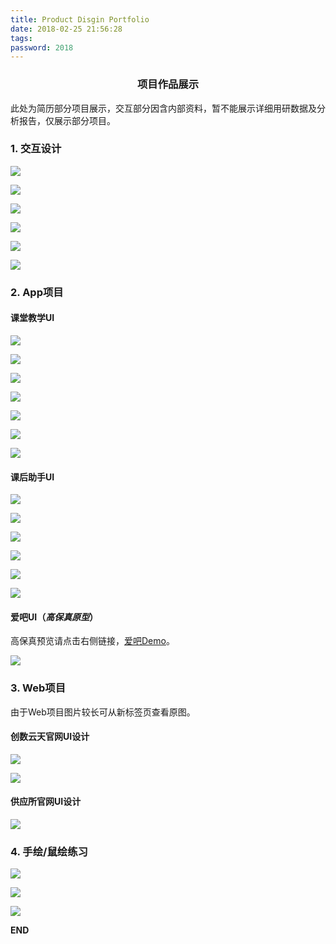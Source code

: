 ```yaml
---
title: Product Disgin Portfolio
date: 2018-02-25 21:56:28
tags:
password: 2018
---
```

<h3 style="text-align: center ; ">项目作品展示</h3>
<!-- more -->

此处为简历部分项目展示，交互部分因含内部资料，暂不能展示详细用研数据及分析报告，仅展示部分项目。

<h3 id='1'>1. 交互设计</h3>

![](http://opy0mwtlk.bkt.clouddn.com/%E5%B9%BB%E7%81%AF%E7%89%871.PNG?imageMogr2/format/webp?imageMogr2/format/webp)

![](http://opy0mwtlk.bkt.clouddn.com/%E5%B9%BB%E7%81%AF%E7%89%872.PNG?imageMogr2/format/webp?imageMogr2/format/webp)

![](http://opy0mwtlk.bkt.clouddn.com/%E5%B9%BB%E7%81%AF%E7%89%873.PNG?imageMogr2/format/webp?imageMogr2/format/webp)

![](http://opy0mwtlk.bkt.clouddn.com/%E5%B9%BB%E7%81%AF%E7%89%874.PNG?imageMogr2/format/webp?imageMogr2/format/webp)

![](http://opy0mwtlk.bkt.clouddn.com/%E5%B9%BB%E7%81%AF%E7%89%875.PNG?imageMogr2/format/webp?imageMogr2/format/webp)

![](http://opy0mwtlk.bkt.clouddn.com/%E5%B9%BB%E7%81%AF%E7%89%876.PNG?imageMogr2/format/webp?imageMogr2/format/webp)





<h3 id='2'>2. App项目</h3>

#### 课堂教学UI

![](http://opy0mwtlk.bkt.clouddn.com/ketang01.jpg?imageMogr2/format/webp?imageMogr2/format/webp)

![](http://opy0mwtlk.bkt.clouddn.com/ketang02.jpg?imageMogr2/format/webp?imageMogr2/format/webp)

![](http://opy0mwtlk.bkt.clouddn.com/ketang03.jpg?imageMogr2/format/webp?imageMogr2/format/webp)

![](http://opy0mwtlk.bkt.clouddn.com/ketang04.jpg?imageMogr2/format/webp?imageMogr2/format/webp)

![](http://opy0mwtlk.bkt.clouddn.com/ketang05.jpg?imageMogr2/format/webp?imageMogr2/format/webp)

![](http://opy0mwtlk.bkt.clouddn.com/ketang06.jpg?imageMogr2/format/webp?imageMogr2/format/webp)

![](http://opy0mwtlk.bkt.clouddn.com/ketang07.jpg?imageMogr2/format/webp?imageMogr2/format/webp)

#### 课后助手UI

![](http://opy0mwtlk.bkt.clouddn.com/kehou01.jpg?imageMogr2/format/webp?imageMogr2/format/webp)

![](http://opy0mwtlk.bkt.clouddn.com/kehou02.jpg?imageMogr2/format/webp?imageMogr2/format/webp)

![](http://opy0mwtlk.bkt.clouddn.com/kehou03.jpg?imageMogr2/format/webp?imageMogr2/format/webp)

![](http://opy0mwtlk.bkt.clouddn.com/kehou04.jpg?imageMogr2/format/webp?imageMogr2/format/webp)

![](http://opy0mwtlk.bkt.clouddn.com/kehou05.jpg?imageMogr2/format/webp?imageMogr2/format/webp)

![](http://opy0mwtlk.bkt.clouddn.com/kehou06.jpg?imageMogr2/format/webp?imageMogr2/format/webp)

#### 爱吧UI（*高保真原型*）

高保真预览请点击右侧链接，[爱吧Demo](http://erduo.coding.me/Love-Prototype/#p=首页)。

![](http://opy0mwtlk.bkt.clouddn.com/%E5%B9%BB%E7%81%AF%E7%89%877.PNG?imageMogr2/format/webp?imageMogr2/format/webp)

<h3 id='3'>3. Web项目</h3>

由于Web项目图片较长可从新标签页查看原图。

#### 创数云天官网UI设计

![](http://opy0mwtlk.bkt.clouddn.com/web1-00%20Home.jpg?imageMogr2/format/webp?imageMogr2/format/webp)

![](http://opy0mwtlk.bkt.clouddn.com/web1-01%20%20Product.jpg?imageMogr2/format/webp?imageMogr2/format/webp)

#### 供应所官网UI设计

![](http://opy0mwtlk.bkt.clouddn.com/web2-00%20index.jpg?imageMogr2/format/webp?imageMogr2/format/webp)

<h3 id='4'>4. 手绘/鼠绘练习</h3>

![](http://opy0mwtlk.bkt.clouddn.com/11.jpg?imageMogr2/format/webp?imageMogr2/format/webp)

![](http://opy0mwtlk.bkt.clouddn.com/12.jpg?imageMogr2/format/webp?imageMogr2/format/webp)

![](http://opy0mwtlk.bkt.clouddn.com/13.jpg?imageMogr2/format/webp?imageMogr2/format/webp)



**END**